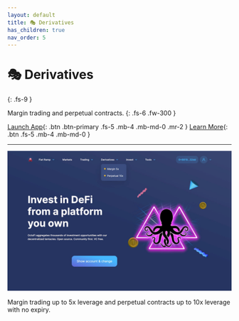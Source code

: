 ```yaml
---
layout: default
title: 🎭 Derivatives
has_children: true
nav_order: 5
---
```


# 🎭 Derivatives
{: .fs-9 }

Margin trading and perpetual contracts.
{: .fs-6 .fw-300 }


[Launch App](https://app.octo.fi){: .btn .btn-primary .fs-5 .mb-4 .mb-md-0 .mr-2 } [Learn More](/docs/derivatives/margin-5){: .btn .fs-5 .mb-4 .mb-md-0 }

---

![](/assets/images/derivatives.jpg)

Margin trading up to 5x leverage and perpetual contracts up to 10x leverage with no expiry.
